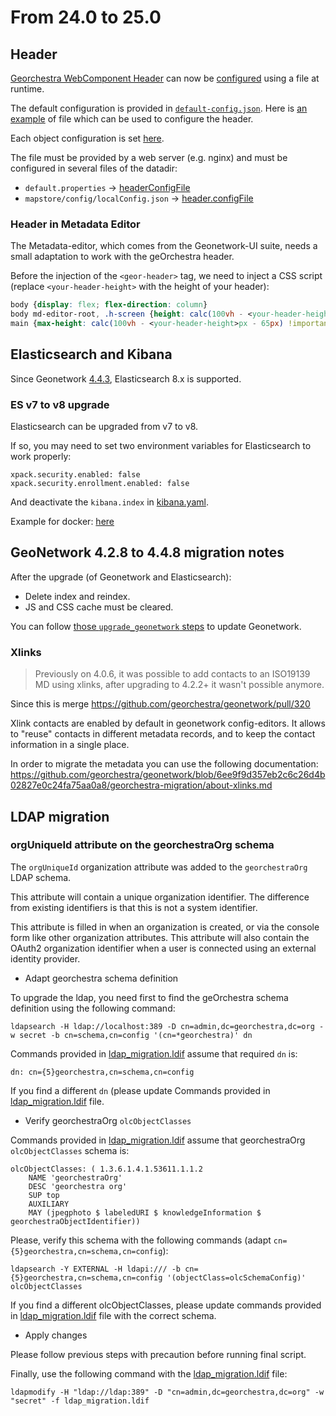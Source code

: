 # From 24.0 to 25.0

## Header

[Georchestra WebComponent Header](https://github.com/georchestra/header) can now be [configured](https://github.com/georchestra/header/blob/main/CONFIG.md) using a file at runtime.

The default configuration is provided in [`default-config.json`](https://github.com/georchestra/header/blob/main/src/default-config.json).
Here is [an example](https://github.com/georchestra/header/blob/main/public/sample-config.json) of file which can be used to configure the header.

Each object configuration is set [here](https://github.com/georchestra/header/blob/main/src/config-interfaces.ts#L32-L53).

The file must be provided by a web server (e.g. nginx) and must be configured in several files of the datadir:
- `default.properties` -> [headerConfigFile](https://github.com/georchestra/datadir/blob/25.0/default.properties#L49)
- `mapstore/config/localConfig.json` -> [header.configFile](https://github.com/georchestra/datadir/blob/docker-25.0/mapstore/configs/localConfig.json#L29)

### Header in Metadata Editor

The Metadata-editor, which comes from the Geonetwork-UI suite, needs a small adaptation to work with the geOrchestra header.

Before the injection of the `<geor-header>` tag, we need to inject a CSS script (replace `<your-header-height>` with the height of your header):

```css
body {display: flex; flex-direction: column} 
body md-editor-root, .h-screen {height: calc(100vh - <your-header-height>px);}
main {max-height: calc(100vh - <your-header-height>px - 65px) !important}
```

## Elasticsearch and Kibana

Since Geonetwork [4.4.3](https://docs.geonetwork-opensource.org/4.4/overview/change-log/version-4.4.3/#index-changes), Elasticsearch 8.x is supported. 

### ES v7 to v8 upgrade

Elasticsearch can be upgraded from v7 to v8.

If so, you may need to set two environment variables for Elasticsearch to work properly:
```
xpack.security.enabled: false
xpack.security.enrollment.enabled: false
```

And deactivate the `kibana.index` in [kibana.yaml](https://github.com/georchestra/docker/blob/25.0/resources/kibana/kibana.yml#L3).

Example for docker: [here](https://github.com/georchestra/docker/blob/25.0/docker-compose.yml#L365-L366)

## GeoNetwork 4.2.8 to 4.4.8 migration notes

After the upgrade (of Geonetwork and Elasticsearch):
- Delete index and reindex.
- JS and CSS cache must be cleared.

You can follow [those `upgrade_geonetwork` steps](https://github.com/georchestra/georchestra/blob/master/docsv1/upgrade_geonetwork.md) to update Geonetwork. 

### Xlinks

> Previously on 4.0.6, it was possible to add contacts to an ISO19139 MD using xlinks, after upgrading to 4.2.2+ it wasn't possible anymore.

Since this is merge <https://github.com/georchestra/geonetwork/pull/320>

Xlink contacts are enabled by default in geonetwork config-editors. It allows to "reuse" contacts in different metadata records, and to keep the contact information in a single place.

In order to migrate the metadata you can use the following documentation: <https://github.com/georchestra/geonetwork/blob/6ee9f9d357eb2c6c26d4b02827e0c24fa75aa0a8/georchestra-migration/about-xlinks.md>


## LDAP migration
### orgUniqueId attribute on the georchestraOrg schema

The `orgUniqueId` organization attribute was added to the `georchestraOrg` LDAP schema.

This attribute will contain a unique organization identifier. The difference from existing identifiers is that this is not a system identifier.

This attribute is filled in when an organization is created, or via the console form like other organization attributes. This attribute will also contain the OAuth2 organization identifier when a user is connected using an external identity provider.
* Adapt georchestra schema definition

To upgrade the ldap, you need first to find the geOrchestra schema definition using the following command:

```
ldapsearch -H ldap://localhost:389 -D cn=admin,dc=georchestra,dc=org -w secret -b cn=schema,cn=config '(cn=*georchestra)' dn
```

Commands provided in [ldap_migration.ldif](ldap_migration.ldif) assume that required `dn` is:

`dn: cn={5}georchestra,cn=schema,cn=config`

If you find a different `dn` (please update Commands provided in [ldap_migration.ldif](ldap_migration.ldif) file.

* Verify georchestraOrg `olcObjectClasses`

Commands provided in [ldap_migration.ldif](ldap_migration.ldif) assume that georchestraOrg `olcObjectClasses` schema is:

```
olcObjectClasses: ( 1.3.6.1.4.1.53611.1.1.2
    NAME 'georchestraOrg'
    DESC 'georchestra org'
    SUP top
    AUXILIARY
    MAY (jpegphoto $ labeledURI $ knowledgeInformation $ georchestraObjectIdentifier))
```
Please, verify this schema with the following commands (adapt `cn={5}georchestra,cn=schema,cn=config`): 

```
ldapsearch -Y EXTERNAL -H ldapi:/// -b cn={5}georchestra,cn=schema,cn=config '(objectClass=olcSchemaConfig)' olcObjectClasses
```

If you find a different olcObjectClasses, please update commands provided in [ldap_migration.ldif](ldap_migration.ldif) file with the correct schema.
 

* Apply changes

Please follow previous steps with precaution before running final script.

Finally, use the following command with the [ldap_migration.ldif](ldap_migration.ldif) file:

```
ldapmodify -H "ldap://ldap:389" -D "cn=admin,dc=georchestra,dc=org" -w "secret" -f ldap_migration.ldif
```


